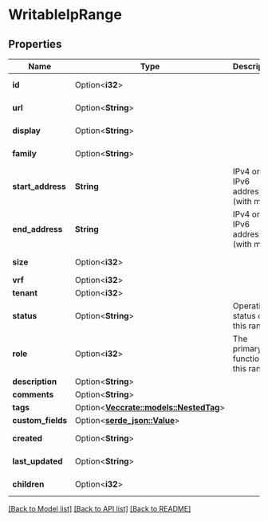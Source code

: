 # WritableIpRange

## Properties

Name | Type | Description | Notes
------------ | ------------- | ------------- | -------------
**id** | Option<**i32**> |  | [optional][readonly]
**url** | Option<**String**> |  | [optional][readonly]
**display** | Option<**String**> |  | [optional][readonly]
**family** | Option<**String**> |  | [optional][readonly]
**start_address** | **String** | IPv4 or IPv6 address (with mask) | 
**end_address** | **String** | IPv4 or IPv6 address (with mask) | 
**size** | Option<**i32**> |  | [optional][readonly]
**vrf** | Option<**i32**> |  | [optional]
**tenant** | Option<**i32**> |  | [optional]
**status** | Option<**String**> | Operational status of this range | [optional]
**role** | Option<**i32**> | The primary function of this range | [optional]
**description** | Option<**String**> |  | [optional]
**comments** | Option<**String**> |  | [optional]
**tags** | Option<[**Vec<crate::models::NestedTag>**](NestedTag.md)> |  | [optional]
**custom_fields** | Option<[**serde_json::Value**](.md)> |  | [optional]
**created** | Option<**String**> |  | [optional][readonly]
**last_updated** | Option<**String**> |  | [optional][readonly]
**children** | Option<**i32**> |  | [optional][readonly]

[[Back to Model list]](../README.md#documentation-for-models) [[Back to API list]](../README.md#documentation-for-api-endpoints) [[Back to README]](../README.md)


